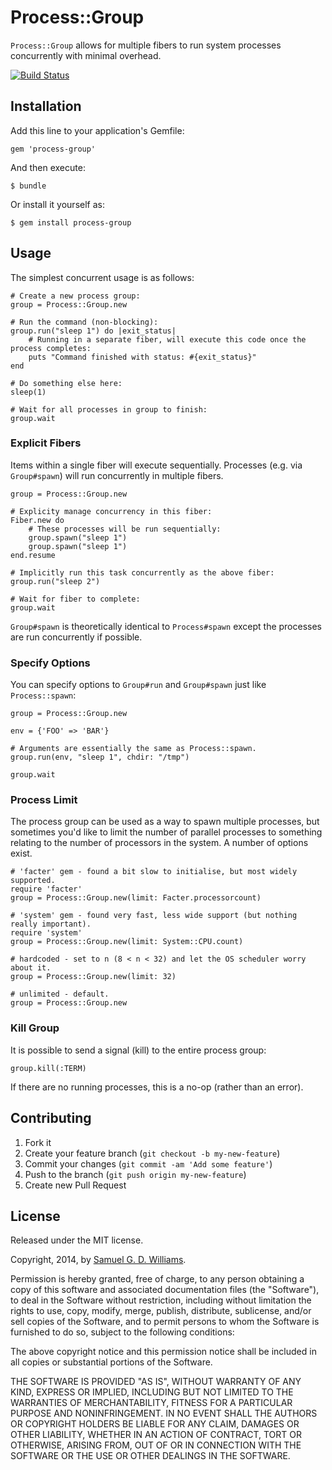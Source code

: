 # Process::Group

`Process::Group` allows for multiple fibers to run system processes concurrently with minimal overhead.

[![Build Status](https://travis-ci.org/ioquatix/process-group.png?branch=master)](https://travis-ci.org/ioquatix/process-group)

## Installation

Add this line to your application's Gemfile:

    gem 'process-group'

And then execute:

    $ bundle

Or install it yourself as:

    $ gem install process-group

## Usage

The simplest concurrent usage is as follows:

	# Create a new process group:
	group = Process::Group.new
	
	# Run the command (non-blocking):
	group.run("sleep 1") do |exit_status|
		# Running in a separate fiber, will execute this code once the process completes:
		puts "Command finished with status: #{exit_status}"
	end
	
	# Do something else here:
	sleep(1)
	
	# Wait for all processes in group to finish:
	group.wait

### Explicit Fibers

Items within a single fiber will execute sequentially. Processes (e.g. via `Group#spawn`) will run concurrently in multiple fibers.

	group = Process::Group.new
	
	# Explicity manage concurrency in this fiber:
	Fiber.new do
		# These processes will be run sequentially:
		group.spawn("sleep 1")
		group.spawn("sleep 1")
	end.resume
	
	# Implicitly run this task concurrently as the above fiber:
	group.run("sleep 2")
	
	# Wait for fiber to complete:
	group.wait

`Group#spawn` is theoretically identical to `Process#spawn` except the processes are run concurrently if possible.

### Specify Options

You can specify options to `Group#run` and `Group#spawn` just like `Process::spawn`:

	group = Process::Group.new
	
	env = {'FOO' => 'BAR'}
	
	# Arguments are essentially the same as Process::spawn.
	group.run(env, "sleep 1", chdir: "/tmp")
	
	group.wait

### Process Limit

The process group can be used as a way to spawn multiple processes, but sometimes you'd like to limit the number of parallel processes to something relating to the number of processors in the system. A number of options exist.

	# 'facter' gem - found a bit slow to initialise, but most widely supported.
	require 'facter'
	group = Process::Group.new(limit: Facter.processorcount)
	
	# 'system' gem - found very fast, less wide support (but nothing really important).
	require 'system'
	group = Process::Group.new(limit: System::CPU.count)
	
	# hardcoded - set to n (8 < n < 32) and let the OS scheduler worry about it.
	group = Process::Group.new(limit: 32)
	
	# unlimited - default.
	group = Process::Group.new

### Kill Group

It is possible to send a signal (kill) to the entire process group:

	group.kill(:TERM)

If there are no running processes, this is a no-op (rather than an error).

## Contributing

1. Fork it
2. Create your feature branch (`git checkout -b my-new-feature`)
3. Commit your changes (`git commit -am 'Add some feature'`)
4. Push to the branch (`git push origin my-new-feature`)
5. Create new Pull Request

## License

Released under the MIT license.

Copyright, 2014, by [Samuel G. D. Williams](http://www.codeotaku.com/samuel-williams).

Permission is hereby granted, free of charge, to any person obtaining a copy
of this software and associated documentation files (the "Software"), to deal
in the Software without restriction, including without limitation the rights
to use, copy, modify, merge, publish, distribute, sublicense, and/or sell
copies of the Software, and to permit persons to whom the Software is
furnished to do so, subject to the following conditions:

The above copyright notice and this permission notice shall be included in
all copies or substantial portions of the Software.

THE SOFTWARE IS PROVIDED "AS IS", WITHOUT WARRANTY OF ANY KIND, EXPRESS OR
IMPLIED, INCLUDING BUT NOT LIMITED TO THE WARRANTIES OF MERCHANTABILITY,
FITNESS FOR A PARTICULAR PURPOSE AND NONINFRINGEMENT. IN NO EVENT SHALL THE
AUTHORS OR COPYRIGHT HOLDERS BE LIABLE FOR ANY CLAIM, DAMAGES OR OTHER
LIABILITY, WHETHER IN AN ACTION OF CONTRACT, TORT OR OTHERWISE, ARISING FROM,
OUT OF OR IN CONNECTION WITH THE SOFTWARE OR THE USE OR OTHER DEALINGS IN
THE SOFTWARE.
